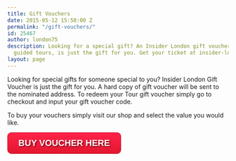 ```yaml
---
title: Gift Vouchers
date: 2015-05-12 15:58:00 Z
permalink: "/gift-vouchers/"
id: 25467
author: london75
description: Looking for a special gift? An Insider London gift voucher, for our London
  guided tours, is just the gift for you. Get your ticket at insider-london.co.uk.
layout: page
---
```


Looking for special gifts for someone special to you? Insider London Gift Voucher is just the gift for you. A hard copy of gift voucher will be sent to the nominated address. To redeem your Tour gift voucher simply go to checkout and input your gift voucher code.

To buy your vouchers simply visit our shop and select the value you would like.


<a style="    display: inline-block;
    text-align: center;
    vertical-align: middle;
    padding: 12px 24px;
    border: 1px solid #c21327;
    border-radius: 9px;
    background: #ff234a;
    background: -webkit-gradient(linear, left top, left bottom, from(#ff234a), to(#e3162e));
    background: -moz-linear-gradient(top, #ff234a, #e3162e);
    background: linear-gradient(to bottom, #ff234a, #e3162e);
    text-shadow: #720b17 2px 2px 3px;
    font: normal normal bold 20px arial;
    color: #ffffff;
    text-decoration: none;" href="http://shop.insider-london.co.uk/en_GB/vouchers">BUY VOUCHER HERE</a>
